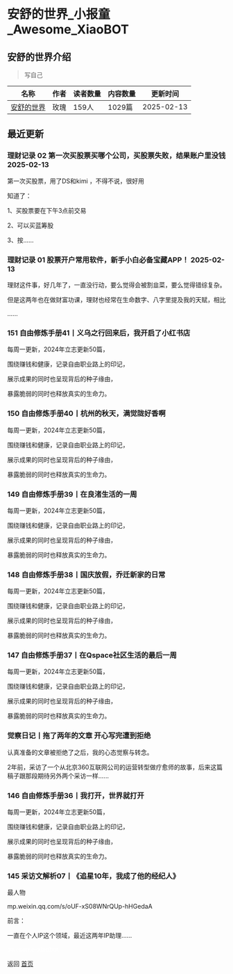 # 安舒的世界_小报童_Awesome_XiaoBOT

## 安舒的世界介绍
> 写自己  
  


|名称|作者|读者数量|内容数量|更新时间|
|---|---|---|---|---|
|[安舒的世界](https://xiaobot.net/p/mg07868?refer=0b133df9-27dc-423b-8101-639049001c13)|玫瑰|159人|1029篇|2025-02-13|

## 最近更新
### 理财记录 02 第一次买股票买哪个公司，买股票失败，结果账户里没钱 2025-02-13

第一次买股票，用了DS和kimi ，不得不说，很好用

知道了：

1、买股票要在下午3点前交易

2、可以买蓝筹股

3、按......

### 理财记录 01 股票开户常用软件，新手小白必备宝藏APP！ 2025-02-13

理财这件事，好几年了，一直没行动，要么觉得会被割韭菜，要么觉得错综复杂。

但是这两年也在做财富功课，理财也经常在生命数字、八字里提及我的天赋，相比

......

### 151 自由修炼手册41丨义乌之行回来后，我开启了小红书店

每周一更新，2024年立志更新50篇，

围绕赚钱和健康，记录自由职业路上的印记，

展示成果的同时也呈现背后的种子缘由，

暴露脆弱的同时也释放真实的生命力。

### 150 自由修炼手册40丨杭州的秋天，满觉陇好香啊

每周一更新，2024年立志更新50篇，

围绕赚钱和健康，记录自由职业路上的印记，

展示成果的同时也呈现背后的种子缘由，

暴露脆弱的同时也释放真实的生命力。

### 149 自由修炼手册39丨在良渚生活的一周

每周一更新，2024年立志更新50篇，

围绕赚钱和健康，记录自由职业路上的印记，

展示成果的同时也呈现背后的种子缘由，

暴露脆弱的同时也释放真实的生命力。

### 148 自由修炼手册38丨国庆放假，乔迁新家的日常

每周一更新，2024年立志更新50篇，

围绕赚钱和健康，记录自由职业路上的印记，

展示成果的同时也呈现背后的种子缘由，

暴露脆弱的同时也释放真实的生命力。

### 147 自由修炼手册37丨在Qspace社区生活的最后一周

每周一更新，2024年立志更新50篇，

围绕赚钱和健康，记录自由职业路上的印记，

展示成果的同时也呈现背后的种子缘由，

暴露脆弱的同时也释放真实的生命力。

### 觉察日记丨拖了两年的文章 开心写完遭到拒绝

认真准备的文章被拒绝了之后，我的心态觉察与转念。

2年前，采访了一个从北京360互联网公司的运营转型做疗愈师的故事，后来这篇稿子跟那段期待另外两个采访一样......

### 146 自由修炼手册36丨我打开，世界就打开

每周一更新，2024年立志更新50篇，

围绕赚钱和健康，记录自由职业路上的印记，

展示成果的同时也呈现背后的种子缘由，

暴露脆弱的同时也释放真实的生命力。

### 145 采访文解析07丨《追星10年，我成了他的经纪人》

最人物

mp.weixin.qq.com/s/oUF-xS08WNrQUp-hHGedaA

前言：

一直在个人IP这个领域，最近这两年IP助理......


<a href="https://github.com/Reno9527/awesome-xiaobot" style="color: white; text-decoration: none;">awesome-xiaobot</a>

返回 [首页](../README.md)
